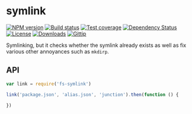 
# symlink

[![NPM version][npm-image]][npm-url]
[![Build status][travis-image]][travis-url]
[![Test coverage][coveralls-image]][coveralls-url]
[![Dependency Status][david-image]][david-url]
[![License][license-image]][license-url]
[![Downloads][downloads-image]][downloads-url]
[![Gittip][gittip-image]][gittip-url]

Symlinking, but it checks whether the symlink already exists
as well as fix various other annoyances such as `mkdirp`.

## API

```js
var link = require('fs-symlink')

link('package.json', 'alias.json', 'junction').then(function () {

})
```

[npm-image]: https://img.shields.io/npm/v/fs-symlink.svg?style=flat-square
[npm-url]: https://npmjs.org/package/fs-symlink
[github-tag]: http://img.shields.io/github/tag/fs-utils/symlink.svg?style=flat-square
[github-url]: https://github.com/fs-utils/symlink/tags
[travis-image]: https://img.shields.io/travis/fs-utils/symlink.svg?style=flat-square
[travis-url]: https://travis-ci.org/fs-utils/symlink
[coveralls-image]: https://img.shields.io/coveralls/fs-utils/symlink.svg?style=flat-square
[coveralls-url]: https://coveralls.io/r/fs-utils/symlink?branch=master
[david-image]: http://img.shields.io/david/fs-utils/symlink.svg?style=flat-square
[david-url]: https://david-dm.org/fs-utils/symlink
[license-image]: http://img.shields.io/npm/l/symlink.svg?style=flat-square
[license-url]: LICENSE.md
[downloads-image]: http://img.shields.io/npm/dm/fs-symlink.svg?style=flat-square
[downloads-url]: https://npmjs.org/package/fs-symlink
[gittip-image]: https://img.shields.io/gittip/jonathanong.svg?style=flat-square
[gittip-url]: https://www.gittip.com/jonathanong/
